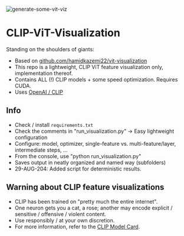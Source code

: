 ![generate-some-vit-viz](https://github.com/zer0int/CLIP-ViT-visualization/assets/132047210/6399dc8d-9990-460c-866c-81ef0a25db05)

# CLIP-ViT-Visualization
Standing on the shoulders of giants:
- Based on [github.com/hamidkazemi22/vit-visualization](https://github.com/hamidkazemi22/vit-visualization)
- This repo is a lightweight, CLIP ViT feature visualization only, implementation thereof.
- Contains ALL (!) CLIP models + some speed optimization. Requires CUDA.
- Uses [OpenAI / CLIP](https://github.com/openai/CLIP)

## Info

- Check / install `requirements.txt`
- Check the comments in "run_visualization.py" -> Easy lightweight configuration
- Configure: model, optimizer, single-feature vs. multi-feature/layer, intermediate steps, ...
- From the console, use "python run_visualization.py"
- Saves output in neatly organized and named way (subfolders)
- 29-AUG-204: Added script for deterministic results.


## Warning about CLIP feature visualizations

- CLIP has been trained on "pretty much the entire internet". 
- One neuron gets you a cat, a rose; another may encode explicit / sensitive / offensive / violent content. 
- Use responsibly / at your own discretion.
- For more information, refer to the [CLIP Model Card](https://github.com/openai/CLIP/blob/main/model-card.md).
